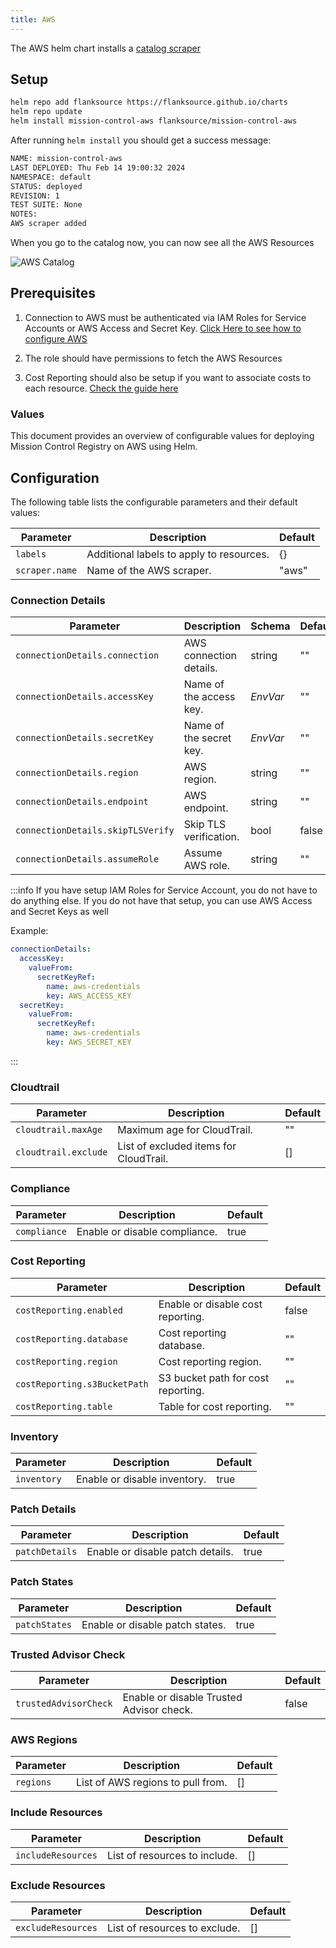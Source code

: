 ```yaml
---
title: AWS
---
```


The AWS helm chart installs a [catalog scraper](/config-db/scrapers/aws)

## Setup

```sh
helm repo add flanksource https://flanksource.github.io/charts
helm repo update
helm install mission-control-aws flanksource/mission-control-aws
```

After running `helm install` you should get a success message:

```sh
NAME: mission-control-aws
LAST DEPLOYED: Thu Feb 14 19:00:32 2024
NAMESPACE: default
STATUS: deployed
REVISION: 1
TEST SUITE: None
NOTES:
AWS scraper added
```

When you go to the catalog now, you can now see all the AWS Resources

![AWS Catalog](/img/aws-registry-catalog-scraper.png)


## Prerequisites

1. Connection to AWS must be authenticated via IAM Roles for Service Accounts or AWS Access and Secret Key. [Click Here to see how to configure AWS](/installation/aws-eks)

2. The role should have permissions to fetch the AWS Resources

3. Cost Reporting should also be setup if you want to associate costs to each resource. [Check the guide here](/installation/aws-eks#cost-reporting)

### Values

This document provides an overview of configurable values for deploying Mission Control Registry on AWS using Helm.

## Configuration

The following table lists the configurable parameters and their default values:

| Parameter | Description | Default |
| --- | --- | --- |
| `labels` | Additional labels to apply to resources. | {} |
| `scraper.name` | Name of the AWS scraper. | "aws" |

### Connection Details

| Parameter | Description | Schema | Default |
| --- | --- | --- | --- |
| `connectionDetails.connection` | AWS connection details. | string | "" |
| `connectionDetails.accessKey` | Name of the access key. | <CommonLink to="secrets">*EnvVar*</CommonLink> | "" |
| `connectionDetails.secretKey` | Name of the secret key. | <CommonLink to="secrets">*EnvVar*</CommonLink> | "" |
| `connectionDetails.region` | AWS region. | string | "" |
| `connectionDetails.endpoint` | AWS endpoint. | string | "" |
| `connectionDetails.skipTLSVerify` | Skip TLS verification.| bool | false |
| `connectionDetails.assumeRole` | Assume AWS role. | string | "" |

:::info
If you have setup IAM Roles for Service Account, you do not have to do anything else. If you do not have that setup, you can use AWS Access and Secret Keys as well

Example:
```yaml title="values.yaml"
connectionDetails:
  accessKey:
    valueFrom:
      secretKeyRef:
        name: aws-credentials
        key: AWS_ACCESS_KEY
  secretKey:
    valueFrom:
      secretKeyRef:
        name: aws-credentials
        key: AWS_SECRET_KEY
```

:::


### Cloudtrail

| Parameter | Description | Default |
| --- | --- | --- |
| `cloudtrail.maxAge` | Maximum age for CloudTrail. | "" |
| `cloudtrail.exclude` | List of excluded items for CloudTrail. | [] |

### Compliance

| Parameter | Description | Default |
| --- | --- | --- |
| `compliance` | Enable or disable compliance. | true |

### Cost Reporting

| Parameter | Description | Default |
| --- | --- | --- |
| `costReporting.enabled` | Enable or disable cost reporting. | false |
| `costReporting.database` | Cost reporting database. | "" |
| `costReporting.region` | Cost reporting region. | "" |
| `costReporting.s3BucketPath` | S3 bucket path for cost reporting. | "" |
| `costReporting.table` | Table for cost reporting. | "" |



### Inventory

| Parameter | Description | Default |
| --- | --- | --- |
| `inventory` | Enable or disable inventory. | true |

### Patch Details

| Parameter | Description | Default |
| --- | --- | --- |
| `patchDetails` | Enable or disable patch details. | true |

### Patch States

| Parameter | Description | Default |
| --- | --- | --- |
| `patchStates` | Enable or disable patch states. | true |

### Trusted Advisor Check

| Parameter | Description | Default |
| --- | --- | --- |
| `trustedAdvisorCheck` | Enable or disable Trusted Advisor check. | false |

### AWS Regions

| Parameter | Description | Default |
| --- | --- | --- |
| `regions` | List of AWS regions to pull from. | [] |

### Include Resources

| Parameter | Description | Default |
| --- | --- | --- |
| `includeResources` | List of resources to include. | [] |

### Exclude Resources

| Parameter | Description | Default |
| --- | --- | --- |
| `excludeResources` | List of resources to exclude. | [] |
